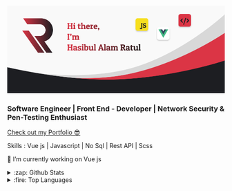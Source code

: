 <img src="https://raw.githubusercontent.com/ratul16/ratul16/master/img/banner.png">

### Software Engineer | Front End - Developer | Network Security & Pen-Testing Enthusiast

[Check out my Portfolio 😎](https://ratul16.netlify.com/) 

Skills : Vue js | Javascript | No Sql | Rest API |  Scss

🔭 I’m currently working on Vue js  

<!-- ![Profile views](https://gpvc.arturio.dev/ratul16)   -->

<details>
  <summary>:zap: Github Stats</summary>

  <img align="center" alt="ratul16's Github Stats" src="https://github-readme-stats.ratul16.vercel.app/api?username=ratul16&show_icons=true&hide_border=true&theme=dracula&hide=prs" />

</details>

<details>
  <summary>:fire: Top Languages</summary>

  <img align="center" alt="ratul16's Github lang used" src="https://github-readme-stats.ratul16.vercel.app/api/top-langs/?username=ratul16&layout=compact" />

</details>

